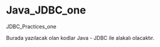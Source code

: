 # Java_JDBC_one
JDBC_Practices_one



Burada yazılacak olan kodlar 
Java - JDBC ile alakalı olacaktır.
